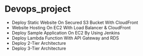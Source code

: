 # Devops_project
- Deploy Static Website On Secured S3 Bucket With CloudFront
- Website Hosting On EC2 With Load Balancer & CloudFront
- Deploy Sample Application On EC2 By Using Jenkins
- Deploy Lambda Function With API Gateway and RDS
- Deploy 2-Tier Architecture
- Deploy 3-Tier Architecture
